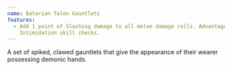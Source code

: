 ```yaml
---
name: Batarian Talon Gauntlets
features:
  - Add 1 point of Slashing damage to all melee damage rolls. Advantage on
    Intimidation skill checks.
---
```

A set of spiked, clawed gauntlets that give the appearance of their wearer possessing demonic hands.